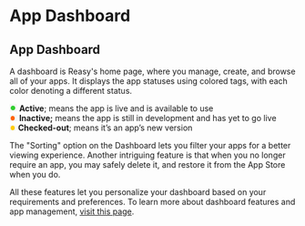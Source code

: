 # App Dashboard

## App Dashboard

A dashboard is Reasy's home page, where you manage, create, and browse all of your apps. It displays the app statuses using colored tags, with each color denoting a different status.

![](../.gitbook/assets/Active.png) **Active**; means the app is live and is available to use\
![](../.gitbook/assets/Inactive.png) **Inactive;** means the app is still in development and has yet to go live\
![](../.gitbook/assets/Checkedout.png) **Checked-out**; means it’s an app’s new version

The "Sorting" option on the Dashboard lets you filter your apps for a better viewing experience. Another intriguing feature is that when you no longer require an app, you may safely delete it, and restore it from the App Store when you do.&#x20;

All these features let you personalize your dashboard based on your requirements and preferences. To learn more about dashboard features and app management, [visit this page](app-management.md).
